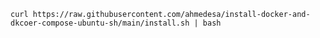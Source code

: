 ```curl https://raw.githubusercontent.com/ahmedesa/install-docker-and-dkcoer-compose-ubuntu-sh/main/install.sh | bash ```
